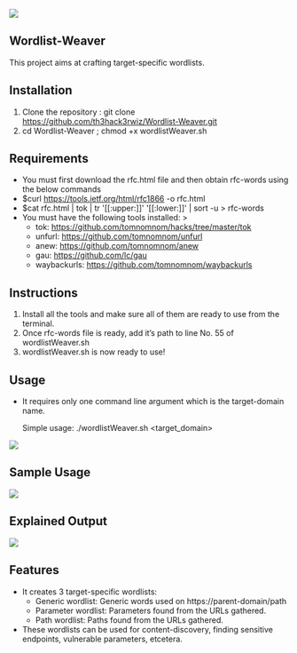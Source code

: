 ![](https://th3hack3rwiz.github.io/images/Wordlist-Weaver/banner.PNG)
## Wordlist-Weaver

This project aims at crafting target-specific wordlists. 

## Installation

1. Clone the repository :  git clone https://github.com/th3hack3rwiz/Wordlist-Weaver.git
2. cd Wordlist-Weaver ; chmod +x wordlistWeaver.sh 

## Requirements

- You must first download the rfc.html file and then obtain rfc-words using the below commands
- $curl https://tools.ietf.org/html/rfc1866 -o rfc.html
- $cat rfc.html | tok | tr '[[:upper:]]' '[[:lower:]]' | sort -u > rfc-words 
- You must have the following tools installed: >
  - tok: https://github.com/tomnomnom/hacks/tree/master/tok
  - unfurl: https://github.com/tomnomnom/unfurl
  - anew: https://github.com/tomnomnom/anew
  - gau: https://github.com/lc/gau
  - waybackurls: https://github.com/tomnomnom/waybackurls

## Instructions

1. Install all the tools and make sure all of them are ready to use from the terminal. 
2. Once rfc-words file is ready, add it’s path to line No. 55 of wordlistWeaver.sh
3. wordlistWeaver.sh is now ready to use!

## Usage

- It requires only one command line argument which is the target-domain name. 

  Simple usage: 	./wordlistWeaver.sh   <target_domain>

![](https://th3hack3rwiz.github.io/images/Wordlist-Weaver/usage.PNG)

## Sample Usage

![](https://th3hack3rwiz.github.io/images/Wordlist-Weaver/result.PNG)

## Explained Output

![](https://th3hack3rwiz.github.io/images/Wordlist-Weaver/explained_output.PNG)

## Features

- It creates 3 target-specific wordlists:
  - Generic wordlist: Generic words used on https://parent-domain/path
  - Parameter wordlist: Parameters found from the URLs gathered.
  - Path wordlist: Paths found from the URLs gathered.
- These wordlists can be used for content-discovery, finding sensitive endpoints, vulnerable parameters, etcetera. 
